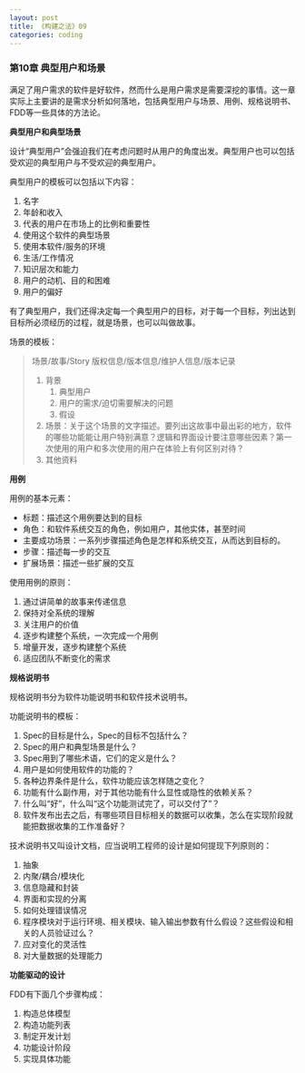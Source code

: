 ```yaml
---
layout: post
title: 《构建之法》09
categories: coding
---
```


### 第10章 典型用户和场景

满足了用户需求的软件是好软件，然而什么是用户需求是需要深挖的事情。这一章实际上主要讲的是需求分析如何落地，包括典型用户与场景、用例、规格说明书、FDD等一些具体的方法论。

<!-- more -->

**典型用户和典型场景**

设计“典型用户”会强迫我们在考虑问题时从用户的角度出发。典型用户也可以包括受欢迎的典型用户与不受欢迎的典型用户。

典型用户的模板可以包括以下内容：

1. 名字
2. 年龄和收入
3. 代表的用户在市场上的比例和重要性
4. 使用这个软件的典型场景
5. 使用本软件/服务的环境
6. 生活/工作情况
7. 知识层次和能力
8. 用户的动机、目的和困难
9. 用户的偏好

有了典型用户，我们还得决定每一个典型用户的目标，对于每一个目标，列出达到目标所必须经历的过程，就是场景，也可以叫做故事。

场景的模板：

> 场景/故事/Story
> 版权信息/版本信息/维护人信息/版本记录
>
> 1. 背景
>    1. 典型用户
>    2. 用户的需求/迫切需要解决的问题
>    3. 假设
> 2. 场景：关于这个场景的文字描述。要列出这故事中最出彩的地方，软件的哪些功能能让用户特别满意？逻辑和界面设计要注意哪些因素？第一次使用的用户和多次使用的用户在体验上有何区别对待？
> 3. 其他资料

**用例**

用例的基本元素：

* 标题：描述这个用例要达到的目标
* 角色：和软件系统交互的角色，例如用户，其他实体，甚至时间
* 主要成功场景：一系列步骤描述角色是怎样和系统交互，从而达到目标的。
* 步骤：描述每一步的交互
* 扩展场景：描述一些扩展的交互

使用用例的原则：

1. 通过讲简单的故事来传递信息
2. 保持对全系统的理解
3. 关注用户的价值
4. 逐步构建整个系统，一次完成一个用例
5. 增量开发，逐步构建整个系统
6. 适应团队不断变化的需求

**规格说明书**

规格说明书分为软件功能说明书和软件技术说明书。

功能说明书的模板：

1. Spec的目标是什么，Spec的目标不包括什么？
2. Spec的用户和典型场景是什么？
3. Spec用到了哪些术语，它们的定义是什么？
4. 用户是如何使用软件的功能的？
5. 各种边界条件是什么，软件功能应该怎样随之变化？
6. 功能有什么副作用，对于其他功能有什么显性或隐性的依赖关系？
7. 什么叫“好”，什么叫“这个功能测试完了，可以交付了”？
8. 软件发布出去之后，有哪些项目目标相关的数据可以收集，怎么在实现阶段就能把数据收集的工作准备好？

技术说明书又叫设计文档，应当说明工程师的设计是如何提现下列原则的：

1. 抽象
2. 内聚/耦合/模块化
3. 信息隐藏和封装
4. 界面和实现的分离
5. 如何处理错误情况
6. 程序模块对于运行环境、相关模块、输入输出参数有什么假设？这些假设和相关的人员验证过么？
7. 应对变化的灵活性
8. 对大量数据的处理能力

**功能驱动的设计**

FDD有下面几个步骤构成：

1. 构造总体模型
2. 构造功能列表
3. 制定开发计划
4. 功能设计阶段
5. 实现具体功能

